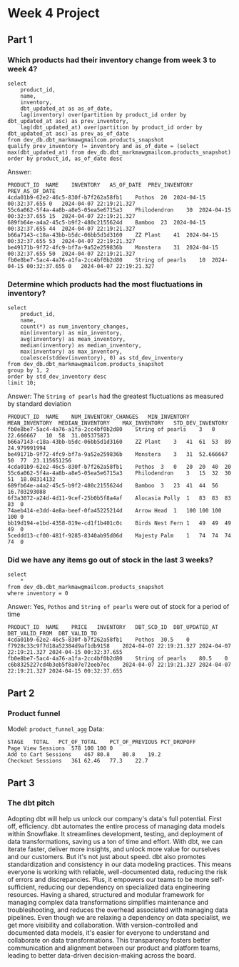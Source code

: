 # Week 4 Project

## Part 1

### Which products had their inventory change from week 3 to week 4?
```
select
    product_id,
    name,
    inventory,
    dbt_updated_at as as_of_date,
    lag(inventory) over(partition by product_id order by dbt_updated_at asc) as prev_inventory,
    lag(dbt_updated_at) over(partition by product_id order by dbt_updated_at asc) as prev_as_of_date
from dev_db.dbt_markmawgmailcom.products_snapshot
qualify prev_inventory != inventory and as_of_date = (select max(dbt_updated_at) from dev_db.dbt_markmawgmailcom.products_snapshot)
order by product_id, as_of_date desc
```
Answer:
```
PRODUCT_ID	NAME	INVENTORY	AS_OF_DATE	PREV_INVENTORY	PREV_AS_OF_DATE
4cda01b9-62e2-46c5-830f-b7f262a58fb1	Pothos	20	2024-04-15 00:32:37.655	0	2024-04-07 22:19:21.327
55c6a062-5f4a-4a8b-a8e5-05ea5e6715a3	Philodendron	30	2024-04-15 00:32:37.655	15	2024-04-07 22:19:21.327
689fb64e-a4a2-45c5-b9f2-480c2155624d	Bamboo	23	2024-04-15 00:32:37.655	44	2024-04-07 22:19:21.327
b66a7143-c18a-43bb-b5dc-06bb5d1d3160	ZZ Plant	41	2024-04-15 00:32:37.655	53	2024-04-07 22:19:21.327
be49171b-9f72-4fc9-bf7a-9a52e259836b	Monstera	31	2024-04-15 00:32:37.655	50	2024-04-07 22:19:21.327
fb0e8be7-5ac4-4a76-a1fa-2cc4bf0b2d80	String of pearls	10	2024-04-15 00:32:37.655	0	2024-04-07 22:19:21.327
```

### Determine which products had the most fluctuations in inventory?
```
select
    product_id,
    name,
    count(*) as num_inventory_changes,
    min(inventory) as min_inventory,
    avg(inventory) as mean_inventory,
    median(inventory) as median_inventory,
    max(inventory) as max_inventory,
    coalesce(stddev(inventory), 0) as std_dev_inventory
from dev_db.dbt_markmawgmailcom.products_snapshot
group by 1, 2
order by std_dev_inventory desc
limit 10;
```
Answer: The `String of pearls` had the greatest fluctuations as measured by standard deviation
```
PRODUCT_ID	NAME	NUM_INVENTORY_CHANGES	MIN_INVENTORY	MEAN_INVENTORY	MEDIAN_INVENTORY	MAX_INVENTORY	STD_DEV_INVENTORY
fb0e8be7-5ac4-4a76-a1fa-2cc4bf0b2d80	String of pearls	3	0	22.666667	10	58	31.005375873
b66a7143-c18a-43bb-b5dc-06bb5d1d3160	ZZ Plant	3	41	61	53	89	24.979991994
be49171b-9f72-4fc9-bf7a-9a52e259836b	Monstera	3	31	52.666667	50	77	23.115651256
4cda01b9-62e2-46c5-830f-b7f262a58fb1	Pothos	3	0	20	20	40	20
55c6a062-5f4a-4a8b-a8e5-05ea5e6715a3	Philodendron	3	15	32	30	51	18.08314132
689fb64e-a4a2-45c5-b9f2-480c2155624d	Bamboo	3	23	41	44	56	16.703293088
6f3a3072-a24d-4d11-9cef-25b0b5f8a4af	Alocasia Polly	1	83	83	83	83	0
74aeb414-e3dd-4e8a-beef-0fa45225214d	Arrow Head	1	100	100	100	100	0
bb19d194-e1bd-4358-819e-cd1f1b401c0c	Birds Nest Fern	1	49	49	49	49	0
5ceddd13-cf00-481f-9285-8340ab95d06d	Majesty Palm	1	74	74	74	74	0
```

### Did we have any items go out of stock in the last 3 weeks?
```
select
    *
from dev_db.dbt_markmawgmailcom.products_snapshot
where inventory = 0
```
Answer: Yes, `Pothos` and `String of pearls` were out of stock for a period of time
```
PRODUCT_ID	NAME	PRICE	INVENTORY	DBT_SCD_ID	DBT_UPDATED_AT	DBT_VALID_FROM	DBT_VALID_TO
4cda01b9-62e2-46c5-830f-b7f262a58fb1	Pothos	30.5	0	f7928c33c9f7d18a52384d9af1db9158	2024-04-07 22:19:21.327	2024-04-07 22:19:21.327	2024-04-15 00:32:37.655
fb0e8be7-5ac4-4a76-a1fa-2cc4bf0b2d80	String of pearls	80.5	0	c6b8325227cd4b3eb5f8a07e72eeb7ec	2024-04-07 22:19:21.327	2024-04-07 22:19:21.327	2024-04-15 00:32:37.655
```

## Part 2

### Product funnel
Model: `product_funnel_agg`
Data:
```
STAGE	TOTAL	PCT_OF_TOTAL	PCT_OF_PREVIOUS	PCT_DROPOFF
Page View Sessions	578	100	100	0
Add to Cart Sessions	467	80.8	80.8	19.2
Checkout Sessions	361	62.46	77.3	22.7
```

## Part 3

### The dbt pitch

Adopting dbt will help us unlock our company's data's full potential. First off, efficiency. dbt automates the entire process of managing data models within Snowflake. It streamlines development, testing, and deployment of data transformations, saving us a ton of time and effort. With dbt, we can iterate faster, deliver more insights, and unlock more value for ourselves and our customers. But it's not just about speed. dbt also promotes standardization and consistency in our data modeling practices. This means everyone is working with reliable, well-documented data, reducing the risk of errors and discrepancies. Plus, it empowers our teams to be more self-sufficient, reducing our dependency on specialized data engineering resources. Having a shared, structured and modular framework for managing complex data transformations simplifies maintenance and troubleshooting, and reduces the overhead associated with managing data pipelines. Even though we are relaxing a dependency on data specialist, we get more visibility and collaboration. With version-controlled and documented data models, it's easier for everyone to understand and collaborate on data transformations. This transparency fosters better communication and alignment between our product and platform teams, leading to better data-driven decision-making across the board.
